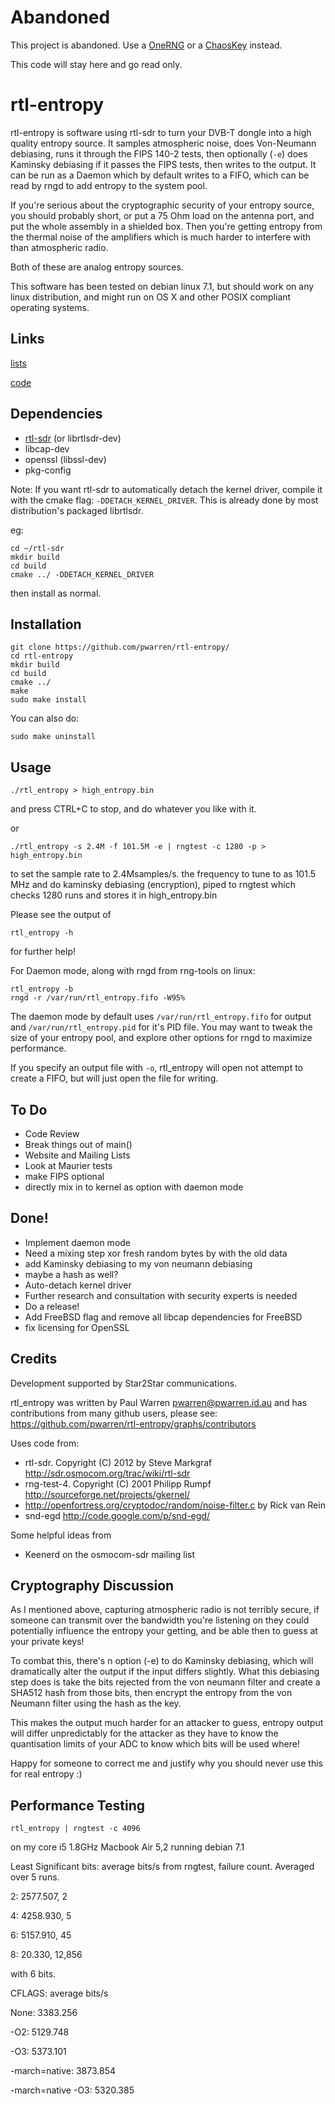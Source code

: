 Abandoned
=========

This project is abandoned. Use a [OneRNG](https://onerng.info/) or a [ChaosKey](https://altusmetrum.org/ChaosKey/) instead.

This code will stay here and go read only.


rtl-entropy
===========

rtl-entropy is software using rtl-sdr to turn your DVB-T dongle into a high quality entropy source. It samples atmospheric noise, does Von-Neumann debiasing, runs it through the FIPS 140-2 tests, then optionally (`-e`) does Kaminsky debiasing if it passes the FIPS tests, then writes to the output. It can be run as a Daemon which by default writes to a FIFO, which can be read by rngd to add entropy to the system pool.

If you're serious about the cryptographic security of your entropy source, you should probably short, or put a 75 Ohm load on the antenna port, and put the whole assembly in a shielded box. Then you're getting entropy from the thermal noise of the amplifiers which is much harder to interfere with than atmospheric radio. 

Both of these are analog entropy sources.

This software has been tested on debian linux 7.1, but should work on any linux distribution, and might run on OS X and other POSIX compliant operating systems.


Links
-----
[lists](http://lists.rtl-entropy.org/)

[code](https://github.com/pwarren/rtl-entropy)

Dependencies
------------

* [rtl-sdr](http://sdr.osmocom.org/trac/wiki/rtl-sdr) (or librtlsdr-dev)
* libcap-dev
* openssl (libssl-dev)
* pkg-config

Note: If you want rtl-sdr to automatically detach the kernel driver, compile it with the cmake flag: `-DDETACH_KERNEL_DRIVER`. This is already done by most distribution's packaged librtlsdr.

eg:
```
cd ~/rtl-sdr
mkdir build
cd build
cmake ../ -DDETACH_KERNEL_DRIVER
```

then install as normal.

Installation
------------
```
git clone https://github.com/pwarren/rtl-entropy/
cd rtl-entropy
mkdir build
cd build 
cmake ../
make 
sudo make install
```

You can also do:
```
sudo make uninstall
```
Usage
-----
```
./rtl_entropy > high_entropy.bin
```
and press CTRL+C to stop, and do whatever you like with it.

or
```
./rtl_entropy -s 2.4M -f 101.5M -e | rngtest -c 1280 -p > high_entropy.bin
```
to set the sample rate to 2.4Msamples/s. the frequency to tune to as 101.5 MHz and do kaminsky debiasing (encryption), piped to rngtest which checks 1280 runs and stores it in high_entropy.bin


Please see the output of 
```
rtl_entropy -h
```
for further help!



For Daemon mode, along with rngd from rng-tools on linux:
```
rtl_entropy -b
rngd -r /var/run/rtl_entropy.fifo -W95%
```

The daemon mode by default uses `/var/run/rtl_entropy.fifo` for output and `/var/run/rtl_entropy.pid` for it's PID file. You may want to tweak the size of your entropy pool, and explore other options for rngd to maximize performance.

If you specify an output file with `-o`, rtl_entropy will open not attempt to create a FIFO, but will just open the file for writing.

To Do
-----

* Code Review
* Break things out of main()
* Website and Mailing Lists
* Look at Maurier tests
* make FIPS optional
* directly mix in to kernel as option with daemon mode

Done!
-----

* Implement daemon mode
* Need a mixing step xor fresh random bytes by with the old data
* add Kaminsky debiasing to my von neumann debiasing
* maybe a hash as well?
* Auto-detach kernel driver
* Further research and consultation with security experts is needed
* Do a release!
* Add FreeBSD flag and remove all libcap dependencies for FreeBSD
* fix licensing for OpenSSL

Credits
-------
Development supported by Star2Star communications.

rtl_entropy was written by Paul Warren <pwarren@pwarren.id.au> and has contributions from many github users, please see: https://github.com/pwarren/rtl-entropy/graphs/contributors

Uses code from:

  * rtl-sdr. Copyright (C) 2012 by Steve Markgraf http://sdr.osmocom.org/trac/wiki/rtl-sdr
  * rng-test-4. Copyright (C) 2001 Philipp Rumpf http://sourceforge.net/projects/gkernel/
  * http://openfortress.org/cryptodoc/random/noise-filter.c by Rick van Rein
  * snd-egd http://code.google.com/p/snd-egd/

Some helpful ideas from
  * Keenerd on the osmocom-sdr mailing list


Cryptography Discussion
-----------------------

As I mentioned above, capturing atmospheric radio is not terribly secure, if someone can transmit over the bandwidth you're listening on they could potentially influence the entropy your getting, and be able then to guess at your private keys!

To combat this, there's n option (-e) to do Kaminsky debiasing, which will dramatically alter the output if the input differs slightly. What this debiasing step does is take the bits rejected from the von neumann filter and create a SHA512 hash from those bits, then encrypt the entropy from the von Neumann filter using the hash as the key.

This makes the output much harder for an attacker to guess, entropy output will differ unpredictably for the attacker as they have to know the quantisation limits of your ADC to know which bits will be used where!

Happy for someone to correct me and justify why you should never use this for real entropy :)

Performance Testing
-------------------
```
rtl_entropy | rngtest -c 4096
```
on my core i5 1.8GHz Macbook Air 5,2 running debian 7.1

Least Significant bits: average bits/s from rngtest, failure count.
Averaged over 5 runs.  

2: 2577.507, 2

4: 4258.930, 5

6: 5157.910, 45

8: 20.330, 12,856


with 6 bits. 

CFLAGS: average bits/s

None: 3383.256

-O2: 5129.748

-O3: 5373.101

-march=native: 3873.854	

-march=native -O3: 5320.385
